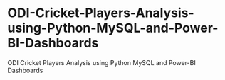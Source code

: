 # ODI-Cricket-Players-Analysis-using-Python-MySQL-and-Power-BI-Dashboards
ODI Cricket Players Analysis using Python MySQL and Power-BI Dashboards
